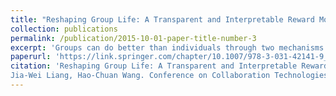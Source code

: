```yaml
---
title: "Reshaping Group Life: A Transparent and Interpretable Reward Model to Enhance Fairness in Groups"
collection: publications
permalink: /publication/2015-10-01-paper-title-number-3
excerpt: 'Groups can do better than individuals through two mechanisms: aggregation and synergy. Aggregation means bringing knowledge together, and synergy means increasing the effectiveness that comes about through joint action or cooperation. However, we usually measure a group’s effectiveness by productivity outcome but disregard the other critical aspects, specifically the experiences and sustainability of the team: does the group member feel fair? Without the sense of fairness, group members do not have a clear metric on how their contributions lead to rewards, and may gradually lose the motivation to engage and contribute. Groups can suffer both in terms of aggregation and synergy. Our goal in this work-in-progress paper is to formulate a user-interpretable and -transparent reward model to operationalize fairness in groups. We apply the model to design a workload tracking dashboard for group members to view and negotiate individual workloads transparently, and to improve fairness both in group procedure and outcome.'
paperurl: 'https://link.springer.com/chapter/10.1007/978-3-031-42141-9_18'
citation: 'Reshaping Group Life: A Transparent and Interpretable Reward Model to Enhance Fairness in Groups
Jia-Wei Liang, Hao-Chuan Wang. Conference on Collaboration Technologies and Social Computing, Springer Nature Switzerland, 209-216, 2023.'
---
```

